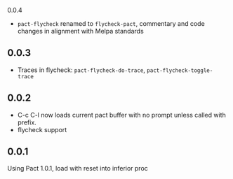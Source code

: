 0.0.4

- `pact-flycheck` renamed to `flycheck-pact`, commentary and code changes in alignment with Melpa standards

0.0.3
---

- Traces in flycheck: `pact-flycheck-do-trace`, `pact-flycheck-toggle-trace`

0.0.2
---

- C-c C-l now loads current pact buffer with no prompt unless called with prefix.
- flycheck support

0.0.1
---

Using Pact 1.0.1, load with reset into inferior proc

